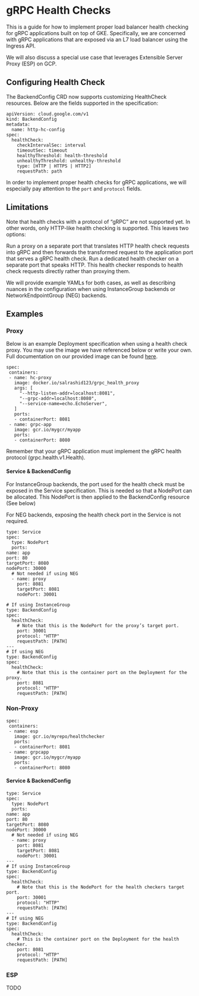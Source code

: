 # gRPC Health Checks

This is a guide for how to implement proper load balancer health checking for gRPC applications built on top of GKE. Specifically, we are concerned with gRPC applications that are exposed via an L7 load balancer using the Ingress API.

We will also discuss a special use case that leverages Extensible Server Proxy (ESP) on GCP.

## Configuring Health Check

The BackendConfig CRD now supports customizing HealthCheck resources. Below are the fields supported in the specification:

```
apiVersion: cloud.google.com/v1
kind: BackendConfig
metadata:
  name: http-hc-config
spec:
  healthCheck:
    checkIntervalSec: interval
    timeoutSec: timeout
    healthyThreshold: health-threshold
    unhealthyThreshold: unhealthy-threshold
    type: [HTTP | HTTPS | HTTP2]
    requestPath: path
```

In order to implement proper health checks for gRPC applications, we will especially pay attention to the `port` and `protocol` fields.

## Limitations

Note that health checks with a protocol of “gRPC” are not supported yet. In other words, only HTTP-like health checking is supported. This leaves two options:

Run a proxy on a separate port that translates HTTP health check requests into gRPC and then forwards the transformed request to the application port that serves a gRPC health check.
Run a dedicated health checker on a separate port that speaks HTTP. This health checker responds to health check requests directly rather than proxying them.

We will provide example YAMLs for both cases, as well as describing nuances in the configuration when using InstanceGroup backends or NetworkEndpointGroup (NEG) backends.

## Examples

### Proxy

Below is an example Deployment specification when using a health check proxy. You may use the image we have referenced below or write your own. Full documentation on our provided image can be found [here](https://github.com/salrashid123/grpc_health_proxy).

```
spec:
 containers:
 - name: hc-proxy
   image: docker.io/salrashid123/grpc_health_proxy
   args: [
     "--http-listen-addr=localhost:8081",
     "--grpc-addr=localhost:8080",
     "--service-name=echo.EchoServer",
   ]
   ports:
   - containerPort: 8081
 - name: grpc-app
   image: gcr.io/mygcr/myapp
   ports:
   - containerPort: 8080
```

Remember that your gRPC application must implement the gRPC health protocol
(grpc.health.v1.Health).

#### Service & BackendConfig

For InstanceGroup backends, the port used for the health check must be exposed in the Service specification. This is needed so that a NodePort can be allocated. This NodePort is then applied to the BackendConfig resource (See below)

For NEG backends, exposing the health check port in the Service is not required.

```
type: Service
spec:
  type: NodePort
  ports:
name: app
port: 80
targetPort: 8080
nodePort: 30000
  # Not needed if using NEG
  - name: proxy
    port: 8081
    targetPort: 8081
    nodePort: 30001

# If using InstanceGroup
type: BackendConfig
spec:
  healthCheck:
    # Note that this is the NodePort for the proxy’s target port.
    port: 30001
    protocol: "HTTP"
    requestPath: [PATH]
---
# If using NEG
type: BackendConfig
spec:
  healthCheck:
    # Note that this is the container port on the Deployment for the proxy.
    port: 8081
    protocol: "HTTP"
    requestPath: [PATH]
```

### Non-Proxy

```
spec:
 containers:
 - name: esp
   image: gcr.io/myrepo/healthchecker
   ports:
   - containerPort: 8081
 - name: grpcapp
   image: gcr.io/mygcr/myapp
   ports:
   - containerPort: 8080
```

#### Service & BackendConfig

```
type: Service
spec:
  type: NodePort
  ports:
name: app
port: 80
targetPort: 8080
nodePort: 30000
  # Not needed if using NEG
  - name: proxy
    port: 8081
    targetPort: 8081
    nodePort: 30001
---
# If using InstanceGroup
type: BackendConfig
spec:
  healthCheck:
    # Note that this is the NodePort for the health checkers target port.
    port: 30001
    protocol: "HTTP"
    requestPath: [PATH]
---
# If using NEG
type: BackendConfig
spec:
  healthCheck:
    # This is the container port on the Deployment for the health checker.
    port: 8081
    protocol: "HTTP"
    requestPath: [PATH]
```

### ESP

TODO
